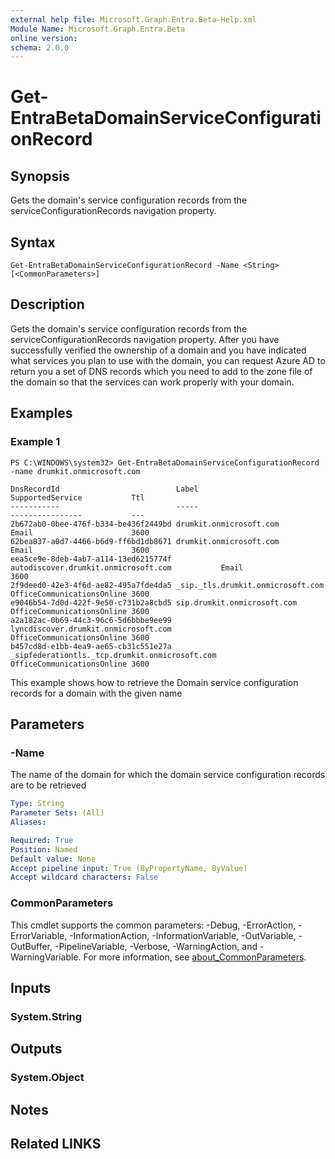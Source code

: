 ```yaml
---
external help file: Microsoft.Graph.Entra.Beta-Help.xml
Module Name: Microsoft.Graph.Entra.Beta
online version:
schema: 2.0.0
---
```


# Get-EntraBetaDomainServiceConfigurationRecord

## Synopsis
Gets the domain's service configuration records from the serviceConfigurationRecords navigation property.

## Syntax

```
Get-EntraBetaDomainServiceConfigurationRecord -Name <String> [<CommonParameters>]
```

## Description
Gets the domain's service configuration records from the serviceConfigurationRecords navigation property. 
After you have successfully verified the ownership of a domain and you have indicated what services you plan to use with the domain, you can request Azure AD to return you a set of DNS records which you need to add to the zone file of the domain so that the services can work properly with your domain.

## Examples

### Example 1
```
PS C:\WINDOWS\system32> Get-EntraBetaDomainServiceConfigurationRecord -name drumkit.onmicrosoft.com

DnsRecordId                          Label                                          SupportedService           Ttl
-----------                          -----                                          ----------------           ---
2b672ab0-0bee-476f-b334-be436f2449bd drumkit.onmicrosoft.com                        Email                      3600
62bea837-a0d7-4466-b6d9-ff6bd1db8671 drumkit.onmicrosoft.com                        Email                      3600
eea5ce9e-8deb-4ab7-a114-13ed6215774f autodiscover.drumkit.onmicrosoft.com           Email                      3600
2f9deed0-42e3-4f6d-ae82-495a7fde4da5 _sip._tls.drumkit.onmicrosoft.com              OfficeCommunicationsOnline 3600
e9046b54-7d0d-422f-9e50-c731b2a8cbd5 sip.drumkit.onmicrosoft.com                    OfficeCommunicationsOnline 3600
a2a182ac-0b69-44c3-96c6-5d6bbbe9ee99 lyncdiscover.drumkit.onmicrosoft.com           OfficeCommunicationsOnline 3600
b457cd8d-e1bb-4ea9-ae65-cb31c551e27a _sipfederationtls._tcp.drumkit.onmicrosoft.com OfficeCommunicationsOnline 3600
```

This example shows how to retrieve the Domain service configuration records for a domain with the given name

## Parameters

### -Name
The name of the domain for which the domain service configuration records are to be retrieved

```yaml
Type: String
Parameter Sets: (All)
Aliases:

Required: True
Position: Named
Default value: None
Accept pipeline input: True (ByPropertyName, ByValue)
Accept wildcard characters: False
```

### CommonParameters
This cmdlet supports the common parameters: -Debug, -ErrorAction, -ErrorVariable, -InformationAction, -InformationVariable, -OutVariable, -OutBuffer, -PipelineVariable, -Verbose, -WarningAction, and -WarningVariable. For more information, see [about_CommonParameters](https://go.microsoft.com/fwlink/?LinkID=113216).

## Inputs

### System.String
## Outputs

### System.Object
## Notes

## Related LINKS
